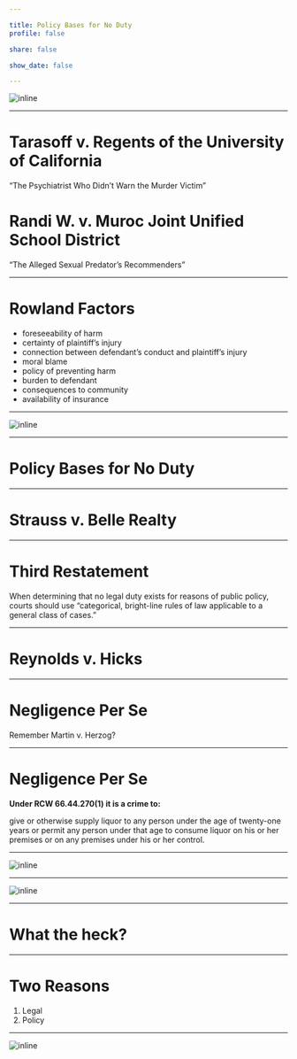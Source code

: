 ```yaml
---

title: Policy Bases for No Duty
profile: false

share: false

show_date: false

---
```








![inline](images/duty-5.jpg)

---

# Tarasoff v. Regents of the University of California

“The Psychiatrist Who Didn’t Warn the Murder Victim”



# Randi W. v. Muroc Joint Unified School District

“The Alleged Sexual Predator’s Recommenders”

---

# Rowland Factors

- foreseeability of harm
- certainty of plaintiff’s injury
- connection between defendant’s conduct and plaintiff’s injury
- moral blame
- policy of preventing harm
- burden to defendant
- consequences to community
- availability of insurance



---

![inline](images/duty-5a.jpg)

---

# Policy Bases for No Duty

---

# Strauss v. Belle Realty

---

# Third Restatement

When determining that no legal duty exists for reasons of public policy, courts should use “categorical, bright-line rules of law applicable to a general class of cases.”



---



# Reynolds v. Hicks

---

# Negligence Per Se

Remember Martin v. Herzog?

---

# Negligence Per Se

**Under RCW 66.44.270(1) it is a crime to:**

give or otherwise supply liquor to any person under the age of twenty-one years or permit any person under that age to consume liquor on his or her premises or on any premises under his or her control.

---

![inline](images/reynolds-1.jpg)

---

![inline](images/reynolds-2.jpg)

---

# What the heck?

---

# Two Reasons

1. Legal
2. Policy

---

![inline](images/duty-6a.jpg)